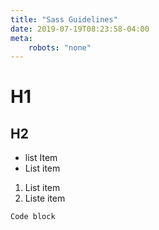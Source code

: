 ```yaml
---
title: "Sass Guidelines"
date: 2019-07-19T08:23:58-04:00
meta:
    robots: "none"
---
```

# H1
## H2

* list Item
* List item

1. List item
2. Liste item

```
Code block
```